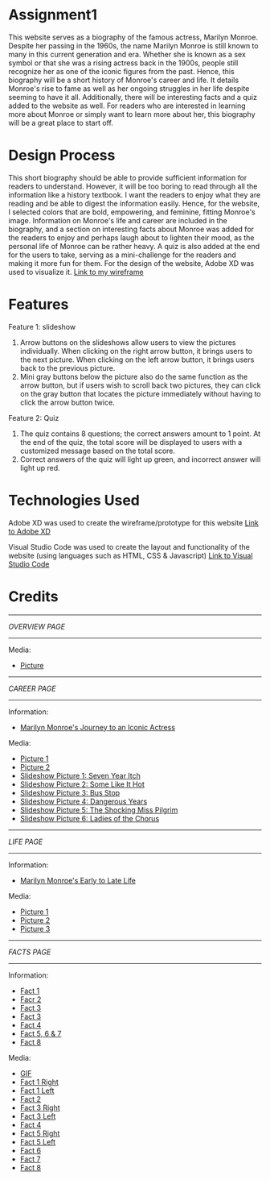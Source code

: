 # Assignment1
This website serves as a biography of the famous actress, Marilyn Monroe. Despite her passing in the 1960s, the name Marilyn Monroe is still known to many in this current generation and era. Whether she is known as a sex symbol or that she was a rising actress back in the 1900s, people still recognize her as one of the iconic figures from the past. Hence, this biography will be a short history of Monroe's career and life. It details Monroe's rise to fame as well as her ongoing struggles in her life despite seeming to have it all. Additionally, there will be interesting facts and a quiz added to the website as well. For readers who are interested in learning more about Monroe or simply want to learn more about her, this biography will be a great place to start off.

 
 # Design Process
This short biography should be able to provide sufficient information for readers to understand. However, it will be too boring to read through all the information like a history textbook. I want the readers to enjoy what they are reading and be able to digest the information easily. Hence, for the website, I selected colors that are bold, empowering, and feminine, fitting Monroe's image. Information on Monroe's life and career are included in the biography, and a section on interesting facts about Monroe was added for the readers to enjoy and perhaps laugh about to lighten their mood, as the personal life of Monroe can be rather heavy. A quiz is also added at the end for the users to take, serving as a mini-challenge for the readers and making it more fun for them. For the design of the website, Adobe XD was used to visualize it.
[Link to my wireframe](https://xd.adobe.com/view/195b7789-c8de-4e7d-b272-2dd95aee59df-4c08/?fullscreen)


 # Features 
 Feature 1: slideshow 
 1. Arrow buttons on the slideshows allow users to view the pictures individually. When clicking on the right arrow button, it brings users to the next picture. When clicking on the left arrow button, it brings users back to the previous picture.
 2. Mini gray buttons below the picture also do the same function as the arrow button, but if users wish to scroll back two pictures, they can click on the gray button that locates the picture immediately without having to click the arrow button twice.

 Feature 2: Quiz 
 1. The quiz contains 8 questions; the correct answers amount to 1 point. At the end of the quiz, the total score will be displayed to users with a customized message based on the total score.
 2. Correct answers of the quiz will light up green, and incorrect answer will light up red.
 

 # Technologies Used
 Adobe XD was used to create the wireframe/prototype for this website
 [Link to Adobe XD](https://helpx.adobe.com/xd/get-started.html)

 Visual Studio Code was used to create the layout and functionality of the website (using languages such as HTML, CSS & Javascript)
 [Link to Visual Studio Code](https://code.visualstudio.com/)


 # Credits 
______________________________________________________________________________________________________________________________________________________________________________________________________________________________________________________________________________________
_OVERVIEW PAGE_
______________________________________________________________________________________________________________________________________________________________________________________________________________________________________________________________________________________
Media:
- [Picture](https://theartsdesk.com/sites/default/files/mastimages/1_Marilyn_in_White_1954_portrait.jpg)

______________________________________________________________________________________________________________________________________________________________________________________________________________________________________________________________________________________
 _CAREER PAGE_
______________________________________________________________________________________________________________________________________________________________________________________________________________________________________________________________________________________
 Information:
 - [Marilyn Monroe's Journey to an Iconic Actress](https://www.liveabout.com/marilyn-monroe-1779827)

Media:
- [Picture 1](https://hips.hearstapps.com/prima.cdnds.net/assets/15/48/980x980/square-1448539549-marilyn-monroe.jpg?resize=980:*)
- [Picture 2](https://images.bonanzastatic.com/afu/images/248f/50a5/833a_9880493658/Q_262_.jpg)
- [Slideshow Picture 1: Seven Year Itch](https://i.ebayimg.com/00/s/NzUwWDc1MA==/z/FrQAAOSwnNBXWDe2/$_10.JPG?set_id=880000500F)
- [Slideshow Picture 2: Some Like It Hot](https://i.pinimg.com/originals/9e/de/73/9ede7373ae7da8ae3398747ca7c19c03.jpg)
- [Slideshow Picture 3: Bus Stop](https://hakes.com/Image/MediumRes/258266/1/image.jpg)
- [Slideshow Picture 4: Dangerous Years](https://i.pinimg.com/originals/83/54/8e/83548e4ca42e32f586d5e49aea272ff2.jpg)
- [Slideshow Picture 5: The Shocking Miss Pilgrim](https://pics.filmaffinity.com/The_Shocking_Miss_Pilgrim-326200593-large.jpg)
- [Slideshow Picture 6: Ladies of the Chorus](https://m.media-amazon.com/images/M/MV5BODllZjY4MDUtOGJjNi00MWU4LWFjNjUtZDE5ZjNhNGRlYWI0XkEyXkFqcGdeQXVyMDUyOTUyNQ@@._V1_FMjpg_UX1000_.jpg)

______________________________________________________________________________________________________________________________________________________________________________________________________________________________________________________________________________________
_LIFE PAGE_
______________________________________________________________________________________________________________________________________________________________________________________________________________________________________________________________________________________
Information:
- [Marilyn Monroe's Early to Late Life](https://www.liveabout.com/marilyn-monroe-1779827)

Media:
- [Picture 1](https://th.bing.com/th/id/R.0a17779ba6a6694e79f2822688ea2fd9?rik=5eiTGHarrBNpVQ&riu=http%3a%2f%2fi2.cdn.turner.com%2fcnn%2fdam%2fassets%2f111118062934-marilyn-monroe-mysterious-death-horizontal-gallery.jpg&ehk=CgJi%2fq0F3hkzbTNDlDZjkbkpZGxFMQkrYVqxe6WwFkQ%3d&risl=&pid=ImgRaw&r=0&sres=1&sresct=1)
- [Picture 2](https://1.bp.blogspot.com/-QWfI8FPEYIw/WDQZO6IRJAI/AAAAAAACdS0/aKsI-RdAZuQfq52ya-RfrPaguoD-bpEuwCLcB/s1600/marilyn-monroes-as-a-child-20.jpg)
- [Picture 3](https://th.bing.com/th/id/R.7ae3df0a02ba42492cec713937dd16e5?rik=UMIW7Z0xSavmJw&riu=http%3a%2f%2fimages5.fanpop.com%2fimage%2fphotos%2f30500000%2fMarilyn-Monroe-marilyn-monroe-30518792-615-409.jpg&ehk=zt13OTrRw5wcjcLbmGtiGnzvFeEP5r4ABHK%2fF77WyhQ%3d&risl=&pid=ImgRaw&r=0)

______________________________________________________________________________________________________________________________________________________________________________________________________________________________________________________________________________________
_FACTS PAGE_
______________________________________________________________________________________________________________________________________________________________________________________________________________________________________________________________________________________
Information:
- [Fact 1](https://books.google.com.sg/books?id=rHRGly8jLIYC&pg=PT70&lpg=PT70&dq=marilyn+monroe+jean+adair&source=bl&ots=BCNa4qnXJ6&sig=ACfU3U2IVEFppxrMYOsIiYui74_Ryi95SA&hl=en&sa=X&redir_esc=y#v=onepage&q=marilyn%20monroe%20jean%20adair&f=false)
- [Facr 2](https://books.google.com.sg/books?id=r2W9SGUyRmgC&pg=PA324&lpg=PA324&dq=MARILYN+MONROE+%22DO+YOU+WANT+TO+SEE+ME+BE+HER%3F%22&source=bl&ots=QzgrcPn4cx&sig=ruduJReKZzdloJjkhaqQMlPvVPM&hl=en&sa=X&redir_esc=y#v=onepage&q=MARILYN%20MONROE%20%22DO%20YOU%20WANT%20TO%20SEE%20ME%20BE%20HER%3F%22&f=false)
- [Fact 3](https://content.time.com/time/specials/packages/article/0,28804,1917097_1917096_1917095,00.html)
- [Fact 3](https://www.bbc.com/news/entertainment-arts-13828609)
- [Fact 4](https://www.google.com/url?q=https://www.mentalfloss.com/article/19268/14-breathless-facts-about-marilyn-monroe&sa=D&source=docs&ust=1701432978129280&usg=AOvVaw0daHogstrGXEYw8oAcjdM5)
- [Fact 5, 6 & 7](https://www.google.com/url?q=https://www.biography.com/actors/marilyn-monroe-biography-facts&sa=D&source=docs&ust=1701432496072769&usg=AOvVaw0e11Ibxp4Wg4zKqqrnUPoq)
- [Fact 8](https://www.buzzfeed.com/madisonmcgee/marilyn-monroe-facts-blonde)

Media:
- [GIF](https://th.bing.com/th/id/R.5a7a94ad4493c6254e3d1efd60098bf7?rik=cz5R%2fwtYSabFBA&riu=http%3a%2f%2f3.bp.blogspot.com%2f-SD_3--0JQL0%2fTiCV_888SUI%2fAAAAAAAAK4g%2fliGwI4MOnrw%2fs1600%2f1058uwi.gif&ehk=p1KfOtWZxXMLmiObLrh%2bloT2CUUaaMSVYLlHT%2bleyb0%3d&risl=&pid=ImgRaw&r=0)
- [Fact 1 Right](https://th.bing.com/th/id/R.13da4b987a687f0f5184bbc0a2ce67ea?rik=EJC5h7G%2b9ykfGQ&riu=http%3a%2f%2fwww.cursumperficio.net%2fcd%2fStud%2fLyon%2fLyon7.jpg&ehk=%2f%2fT%2bN7yPwT%2bEPS7FDqTKvdLI5GF0rgskjo0tamz7IdU%3d&risl=&pid=ImgRaw&r=0)
- [Fact 1 Left](https://66.media.tumblr.com/bf6b8808f739f430cbd276fc24ef5b8e/d45b8c3182233d76-f8/s1280x1920/8c588c8da90b6d794d7df23690ba7d6aa045e103.jpg)
- [Fact 2](https://i.pinimg.com/originals/b4/45/61/b44561af673e83d5b709a33ab44d9d63.png)
- [Fact 3 Right](https://th.bing.com/th/id/R.184587315f2b3d4aff0f40a84f9e7f1f?rik=mvpiCOemGzz17g&riu=http%3a%2f%2f3.bp.blogspot.com%2f-SH03aFVriqE%2fTiZtQA-aYRI%2fAAAAAAAAJ6A%2ftdQPNishh50%2fs1600%2fMarilyn%2bMonroe%2bwith%2ba%2bwhite%2bdress%2b%2525284%252529.jpg&ehk=CXoF6OwNo3JOVAIYA2aasTeb42CvnZ%2f9e0i%2bJNovAZE%3d&risl=&pid=ImgRaw&r=0)
- [Fact 3 Left](https://www.telegraph.co.uk/content/dam/fashion/2016/09/09/107813288_marilyn_monroe_reuters-xlarge_trans_NvBQzQNjv4Bq4xtp0l5DwzwwukQF9sZt6_PI9Sb3GIOC_VaIusau_7g.jpg)
- [Fact 4](https://3.bp.blogspot.com/-PoAFy-p2HM0/WrCLyRgOwYI/AAAAAAADDVs/kfVedo4rmRAZmBqMVZ-eqG0TGDQzw4kTACLcBGAs/s640/marilyn-monroe-reading-31.jpg)
- [Fact 5 Right](https://images.fineartamerica.com/images/artworkimages/mediumlarge/1/marilyn-monroe-entertaining-the-troops-in-korea-american-school.jpg)
- [Fact 5 Left](https://i.pinimg.com/originals/81/91/05/81910540afd60f8f6d357d63e5f8a33f.png)
- [Fact 6](https://ca-times.brightspotcdn.com/dims4/default/b3a02fd/2147483647/strip/true/crop/1436x1800+0+0/resize/1200x1504!/quality/80/?url=https:%2F%2Fcalifornia-times-brightspot.s3.amazonaws.com%2Fbc%2Fa5%2Fe68a0642e0c547faa471ed9e3b16%2Fla-1559153354-hcx1897laz-snap-image)
- [Fact 7](https://s29588.pcdn.co/wp-content/uploads/sites/2/2021/01/5d5d8158dce42500233df716resize.jpg.optimal.jpg)
- [Fact 8](https://www.closerweekly.com/wp-content/uploads/2019/03/Ella-Fitzgerald-and-Marilyn-Monroe.jpg?resize=800%2C511)






















   

